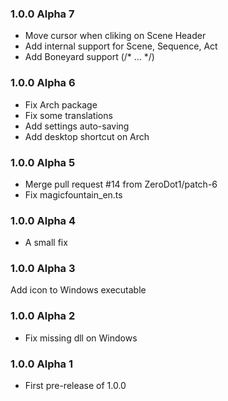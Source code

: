 ### 1.0.0 Alpha 7

- Move cursor when cliking on Scene Header
- Add internal support for Scene, Sequence, Act
- Add Boneyard support (/* ... */)

### 1.0.0 Alpha 6

- Fix Arch package
- Fix some translations
- Add settings auto-saving
- Add desktop shortcut on Arch

### 1.0.0 Alpha 5

- Merge pull request #14 from ZeroDot1/patch-6
- Fix magicfountain_en.ts

### 1.0.0 Alpha 4

- A small fix

### 1.0.0 Alpha 3

Add icon to Windows executable

### 1.0.0 Alpha 2

- Fix missing dll on Windows

### 1.0.0 Alpha 1

- First pre-release of 1.0.0
